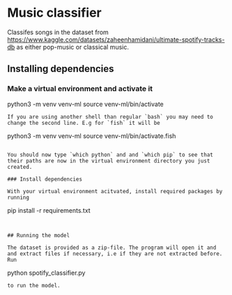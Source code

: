 # Music classifier
Classifes songs in the dataset from https://www.kaggle.com/datasets/zaheenhamidani/ultimate-spotify-tracks-db
as either pop-music or classical music.

## Installing dependencies

### Make a virtual environment and activate it

python3 -m venv venv-ml
source venv-ml/bin/activate
```
If you are using another shell than regular `bash` you may need to change the second line. E.g for `fish` it will be 

```
python3 -m venv venv-ml
source venv-ml/bin/activate.fish
```

You should now type `which python` and and `which pip` to see that their paths are now in the virtual environment directory you just created.

### Install dependencies

With your virtual environment acitvated, install required packages by running

```
pip install -r requirements.txt
```


## Running the model

The dataset is provided as a zip-file. The program will open it and and extract files if necessary, i.e if they are not extracted before.
Run 
```
python spotify_classifier.py
``` 
to run the model.
